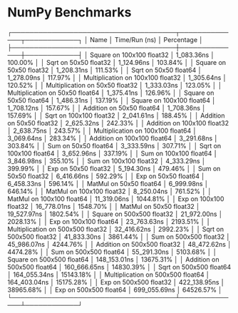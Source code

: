 # NumPy Benchmarks

┌─────────────────────────────────────┬──────────────┬────────────┐
│ Name                                │ Time/Run (ns) │ Percentage │
├─────────────────────────────────────┼──────────────┼────────────┤
│ Square on 100x100 float32           │   1_083.36ns │    100.00% │
│ Sqrt on 50x50 float32               │   1_124.96ns │    103.84% │
│ Square on 50x50 float32             │   1_208.31ns │    111.53% │
│ Sqrt on 50x50 float64               │   1_278.09ns │    117.97% │
│ Multiplication on 100x100 float32   │   1_305.64ns │    120.52% │
│ Multiplication on 50x50 float32     │   1_333.03ns │    123.05% │
│ Multiplication on 50x50 float64     │   1_375.41ns │    126.96% │
│ Square on 50x50 float64             │   1_486.31ns │    137.19% │
│ Square on 100x100 float64           │   1_708.12ns │    157.67% │
│ Addition on 50x50 float64           │   1_708.36ns │    157.69% │
│ Sqrt on 100x100 float32             │   2_041.61ns │    188.45% │
│ Addition on 50x50 float32           │   2_625.32ns │    242.33% │
│ Addition on 100x100 float32         │   2_638.75ns │    243.57% │
│ Multiplication on 100x100 float64   │   3_069.64ns │    283.34% │
│ Addition on 100x100 float64         │   3_291.68ns │    303.84% │
│ Sum on 50x50 float64                │   3_333.59ns │    307.71% │
│ Sqrt on 100x100 float64             │   3_652.96ns │    337.19% │
│ Sum on 100x100 float64              │   3_846.98ns │    355.10% │
│ Sum on 100x100 float32              │   4_333.29ns │    399.99% │
│ Exp on 50x50 float32                │   5_194.30ns │    479.46% │
│ Sum on 50x50 float32                │   6_416.66ns │    592.29% │
│ Exp on 50x50 float64                │   6_458.33ns │    596.14% │
│ MatMul on 50x50 float64             │   6_999.98ns │    646.14% │
│ MatMul on 100x100 float32           │   8_250.04ns │    761.52% │
│ MatMul on 100x100 float64           │  11_319.06ns │   1044.81% │
│ Exp on 100x100 float32              │  16_778.01ns │   1548.70% │
│ MatMul on 50x50 float32             │  19_527.97ns │   1802.54% │
│ Square on 500x500 float32           │  21_972.00ns │   2028.13% │
│ Exp on 100x100 float64              │  23_763.63ns │   2193.51% │
│ Multiplication on 500x500 float32   │  32_416.62ns │   2992.23% │
│ Sqrt on 500x500 float32             │  41_833.30ns │   3861.44% │
│ Sum on 500x500 float32              │  45_986.07ns │   4244.76% │
│ Addition on 500x500 float32         │  48_472.62ns │   4474.28% │
│ Sum on 500x500 float64              │  55_291.30ns │   5103.68% │
│ Square on 500x500 float64           │ 148_153.01ns │  13675.31% │
│ Addition on 500x500 float64         │ 160_666.65ns │  14830.39% │
│ Sqrt on 500x500 float64             │ 164_055.34ns │  15143.18% │
│ Multiplication on 500x500 float64   │ 164_403.04ns │  15175.28% │
│ Exp on 500x500 float32              │ 422_138.95ns │  38965.68% │
│ Exp on 500x500 float64              │ 699_055.69ns │  64526.57% │
└─────────────────────────────────────┴──────────────┴────────────┘
